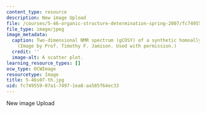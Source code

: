 ```yaml
---
content_type: resource
description: New image Upload
file: /courses/5-46-organic-structure-determination-spring-2007/fc74955907a174971ea8aa585f64ec33_5-46s07-th.jpg
file_type: image/jpeg
image_metadata:
  caption: Two-dimensional NMR spectrum (gCOSY) of a synthetic homoallylic alcohol.
    (Image by Prof. Timothy F. Jamison. Used with permission.)
  credit: ''
  image-alt: A scatter plot.
learning_resource_types: []
ocw_type: OCWImage
resourcetype: Image
title: 5-46s07-th.jpg
uid: fc749559-07a1-7497-1ea8-aa585f64ec33
---
```

New image Upload

